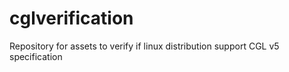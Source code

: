 # cglverification
Repository for assets to verify if linux distribution support CGL v5 specification
